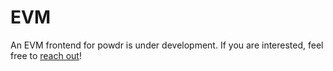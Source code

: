 # EVM

An EVM frontend for powdr is under development. If you are interested, feel free to [reach out](https://matrix.to/#/#powdr:matrix.org)!